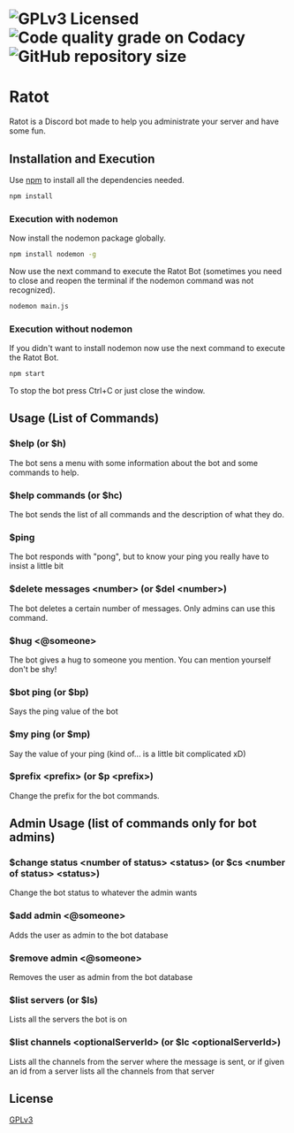 
# ![GPLv3 Licensed](https://img.shields.io/github/license/Ratot-Team/Ratot?style=for-the-badge) ![Code quality grade on Codacy](https://img.shields.io/codacy/grade/578c60d284004b97a26652e0f81abf1a?style=for-the-badge) ![GitHub repository size](https://img.shields.io/github/repo-size/Ratot-Team/Ratot?style=for-the-badge)

# Ratot

Ratot is a Discord bot made to help you administrate your server and have some fun.

## Installation and Execution

Use [npm](https://www.npmjs.com/get-npm) to install all the dependencies needed.

```bash
npm install
```

### Execution with nodemon

Now install the nodemon package globally.

```bash
npm install nodemon -g
```

Now use the next command to execute the Ratot Bot (sometimes you need to close and reopen the terminal if the nodemon command was not recognized).

```bash
nodemon main.js
```

### Execution without nodemon

If you didn't want to install nodemon now use the next command to execute the Ratot Bot.

```bash
npm start
```

To stop the bot press Ctrl+C or just close the window.

## Usage (List of Commands)

### $help (or $h)

The bot sens a menu with some information about the bot and some commands to help.

### $help commands (or $hc)

The bot sends the list of all commands and the description of what they do.

### $ping

The bot responds with "pong", but to know your ping you really have to insist a little bit

### $delete messages \<number\> (or $del \<number\>)

The bot deletes a certain number of messages. Only admins can use this command.

### $hug \<@someone\>

The bot gives a hug to someone you mention. You can mention yourself don't be shy!

### $bot ping (or $bp)

Says the ping value of the bot

### $my ping (or $mp)

Say the value of your ping (kind of... is a little bit complicated xD)

### $prefix \<prefix\> (or $p \<prefix\>)

Change the prefix for the bot commands.

## Admin Usage (list of commands only for bot admins)

### $change status \<number of status\> \<status\> (or $cs \<number of status\> \<status\>)

Change the bot status to whatever the admin wants

### $add admin \<@someone\>

Adds the user as admin to the bot database

### $remove admin \<@someone\>

Removes the user as admin from the bot database

### $list servers (or $ls)

Lists all the servers the bot is on

### $list channels \<optionalServerId\> (or $lc \<optionalServerId\>)

Lists all the channels from the server where the message is sent, or if given an id from a server lists all the channels from that server

## License

[GPLv3](https://github.com/Ratot-Team/Ratot/blob/master/LICENSE)
